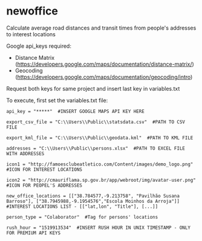 # newoffice

Calculate average road distances and transit times from people's addresses to interest locations

Google api_keys required:
 - Distance Matrix (https://developers.google.com/maps/documentation/distance-matrix/)
 - Geocoding (https://developers.google.com/maps/documentation/geocoding/intro)
 
Request both keys for same project and insert last key in variables.txt

To execute, first set the variables.txt file:

`api_key = "*****"  #INSERT GOOGLE MAPS API KEY HERE`

`export_csv_file = "C:\\Users\\Public\\statsdata.csv"  #PATH TO CSV FILE`

`export_kml_file = "C:\\Users\\Public\\geodata.kml"  #PATH TO KML FILE`

`addresses = "C:\\Users\\Public\\persons.xlsx"  #PATH TO EXCEL FILE WITH ADDRESSES`

`icon1 = "http://famoesclubeatletico.com/Content/images/demo_logo.png"  #ICON FOR INTEREST LOCATIONS`

`icon2 = "http://cmauriflama.sp.gov.br/app/webroot/img/avatar-user.png"  #ICON FOR PEOPEL'S ADDRESSES`

`new_office_locations = [["38.784577,-9.213758", "Pavilhão Susana Barroso"], ["38.7945988,-9.1954576","Escola Moinhos da Arroja"]]  #INTEREST LOCATIONS LIST - [["lat,lon", "Title"], [...]]`

`person_type = "Colaborator"  #Tag for persons' locations`

`rush_hour = "1519913534"  #INSERT RUSH HOUR IN UNIX TIMESTAMP - ONLY FOR PREMIUM API KEYS`



